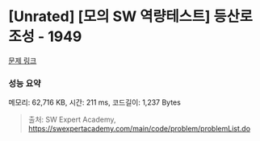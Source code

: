 # [Unrated] [모의 SW 역량테스트] 등산로 조성 - 1949 

[문제 링크](https://swexpertacademy.com/main/code/problem/problemDetail.do?contestProbId=AV5PoOKKAPIDFAUq) 

### 성능 요약

메모리: 62,716 KB, 시간: 211 ms, 코드길이: 1,237 Bytes



> 출처: SW Expert Academy, https://swexpertacademy.com/main/code/problem/problemList.do